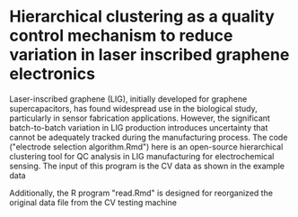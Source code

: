 # Hierarchical clustering as a quality control mechanism to reduce variation in laser inscribed graphene electronics
Laser-inscribed graphene (LIG), initially developed for graphene supercapacitors, has found widespread use in the biological study, particularly in sensor fabrication applications. However, the significant batch-to-batch variation in LIG production introduces uncertainty that cannot be adequately tracked during the manufacturing process. The code ("electrode selection algorithm.Rmd") here is an open-source hierarchical clustering tool for QC analysis in LIG manufacturing for electrochemical sensing. The input of this program is the CV data as shown in the example data

Additionally, the R program "read.Rmd" is designed for reorganized the original data file from the CV testing machine
